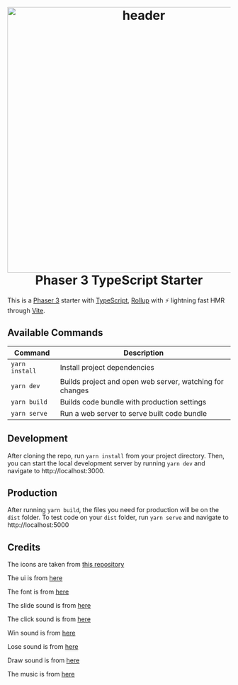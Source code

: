 <h1 align="center">
  <br>
  <a href="https://github.com/geocine/phaser3-rollup-typescript#readme"><img src="https://i.imgur.com/6lcIxDs.png" alt="header" width="600"/></a>
  <br>
  Phaser 3 TypeScript Starter
  <br>
</h1>

This is a [Phaser 3](https://github.com/photonstorm/phaser) starter with [TypeScript](https://www.typescriptlang.org/), [Rollup](https://rollupjs.org) with ⚡️ lightning fast HMR through [Vite](https://vitejs.dev/).

## Available Commands

| Command        | Description                                              |
| -------------- | -------------------------------------------------------- |
| `yarn install` | Install project dependencies                             |
| `yarn dev`     | Builds project and open web server, watching for changes |
| `yarn build`   | Builds code bundle with production settings              |
| `yarn serve`   | Run a web server to serve built code bundle              |

## Development

After cloning the repo, run `yarn install` from your project directory. Then, you can start the local development
server by running `yarn dev` and navigate to http://localhost:3000.

## Production

After running `yarn build`, the files you need for production will be on the `dist` folder. To test code on your `dist` folder, run `yarn serve` and navigate to http://localhost:5000

## Credits

The icons are taken from [this repository](https://github.com/Ayce45/rock-paper-scissors)

The ui is from [here](https://penzilla.itch.io/vector-icon-pack)

The font is from [here](https://www.dafont.com/cute-dino-2.font?fpp=200)

The slide sound is from [here](https://opengameart.org/content/ui-sound-effects-library)

The click sound is from [here](https://kenney.nl/assets/ui-audio)

Win sound is from [here](https://www.zapsplat.com/music/alert-prompt-win-positive-tone-000/)

Lose sound is from [here](https://www.zapsplat.com/music/game-sound-negative-incorrect-lose-playful-high-end-descending/)

Draw sound is from [here](https://www.zapsplat.com/music/retro-arcade-style-game-sound-scanner/)

The music is from [here](https://www.zapsplat.com/music/game-music-childrens-game-soft-warm-and-sincere-picked-guitar-warm-arpeggios-glockenspiel-melody/)
